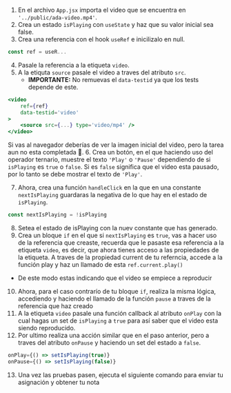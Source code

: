 1. En el archivo `App.jsx` importa el video que se encuentra en `'../public/ada-video.mp4'`.
2. Crea un estado `isPlaying` con `useState` y haz que su valor inicial sea false.
3. Crea una referencia con el hook `useRef` e inicilizalo en null.

```jsx
const ref = useR...
```

4. Pasale la referencia a la etiqueta `video`.
5. A la etiquta `source` pasale el video a traves del atributo `src`.
   - **IMPORTANTE:** No remuevas el `data-testid` ya que los tests depende de este.

```jsx
<video
	ref={ref}
	data-testid='video'
>
	<source src={...} type='video/mp4' />
</video>
```

Si vas al navegador deberías de ver la imagen inicial del video, pero la tarea aun no esta completada 🦾. 6. Crea un botón, en el que haciendo uso del operador ternario, muestre el texto `'Play'` o `'Pause'` dependiendo de si `isPlaying` es `true` o `false`. Si es `false` significa que el video esta pausado, por lo tanto se debe mostrar el texto de `'Play'`.

7. Ahora, crea una función `handleClick` en la que en una constante `nextIsPlaying` guardaras la negativa de lo que hay en el estado de `isPlaying`.

```jsx
const nextIsPlaying = !isPlaying
```

8. Setea el estado de isPlaying con la nuev constante que has generado.
9. Crea un bloque `if` en el que si `nextIsPlaying` es `true`, vas a hacer uso de la referencia que creaste, recuerda que le pasaste esa referencia a la etiqueta `video`, es decir, que ahora tienes acceso a las propiedades de la etiqueta. A traves de la propiedad current de tu referncia, accede a la función play y haz un llamado de esta `ref.current.play()`

- De este modo estas indicando que el video se empiece a reproducir

10. Ahora, para el caso contrarío de tu bloque `if`, realiza la misma lógica, accediendo y haciendo el llamado de la función `pause` a traves de la referencia que haz creado
11. A la etiqueta `video` pasale una función callback al atributo `onPlay` con la cual hagas un set de `isPlaying` a `true` para así saber que el video esta siendo reproducido.
12. Por ultimo realiza una acción similar que en el paso anterior, pero a traves del atributo `onPause` y haciendo un set del estado a `false`.

```jsx
onPlay={() => setIsPlaying(true)}
onPause={() => setIsPlaying(false)}
```

13. Una vez las pruebas pasen, ejecuta el siguiente comando para enviar tu asignación y obtener tu nota
